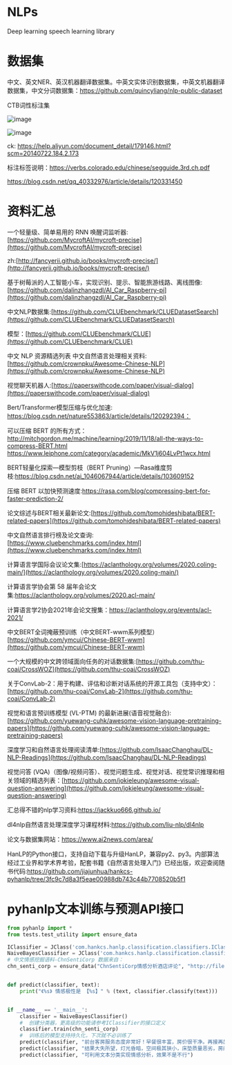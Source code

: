 

# NLPs
Deep learning speech learning library




# 数据集

中文、英文NER、英汉机器翻译数据集。中英文实体识别数据集，中英文机器翻译数据集，中文分词数据集：https://github.com/quincyliang/nlp-public-dataset

CTB词性标注集

![image](https://user-images.githubusercontent.com/36963108/170655243-6267fbc4-246d-40f0-8303-7c97a934918a.png)

![image](https://user-images.githubusercontent.com/36963108/170656452-738fbb77-03bc-4315-a3fb-d14a50a9b5f6.png)

ck: https://help.aliyun.com/document_detail/179146.html?scm=20140722.184.2.173

标注标签说明：https://verbs.colorado.edu/chinese/segguide.3rd.ch.pdf

https://blog.csdn.net/qq_40332976/article/details/120331450


# 资料汇总

一个轻量级、简单易用的 RNN 唤醒词监听器: [https://github.com/MycroftAI/mycroft-precise](https://github.com/MycroftAI/mycroft-precise)

zh:[http://fancyerii.github.io/books/mycroft-precise/](http://fancyerii.github.io/books/mycroft-precise/)

基于树莓派的人工智能小车，实现识别、提示、智能旅游线路、离线图像:
[https://github.com/dalinzhangzdl/AI_Car_Raspberry-pi](https://github.com/dalinzhangzdl/AI_Car_Raspberry-pi)

中文NLP数据集:[https://github.com/CLUEbenchmark/CLUEDatasetSearch](https://github.com/CLUEbenchmark/CLUEDatasetSearch) 

模型：[https://github.com/CLUEbenchmark/CLUE](https://github.com/CLUEbenchmark/CLUE) 

中文 NLP 资源精选列表 中文自然语言处理相关资料:
[https://github.com/crownpku/Awesome-Chinese-NLP](https://github.com/crownpku/Awesome-Chinese-NLP)

视觉聊天机器人:[https://paperswithcode.com/paper/visual-dialog](https://paperswithcode.com/paper/visual-dialog)

Bert/Transformer模型压缩与优化加速: https://blog.csdn.net/nature553863/article/details/120292394：

可以压缩 BERT 的所有方式：http://mitchgordon.me/machine/learning/2019/11/18/all-the-ways-to-compress-BERT.html
https://www.leiphone.com/category/academic/MkV1j604LvPt1wcx.html

BERT轻量化探索—模型剪枝（BERT Pruning）—Rasa维度剪枝:https://blog.csdn.net/ai_1046067944/article/details/103609152 

压缩 BERT 以加快预测速度:https://rasa.com/blog/compressing-bert-for-faster-prediction-2/

论文综述与BERT相关最新论文:[https://github.com/tomohideshibata/BERT-related-papers](https://github.com/tomohideshibata/BERT-related-papers)

中文自然语言排行榜及论文查询:[https://www.cluebenchmarks.com/index.html](https://www.cluebenchmarks.com/index.html)

计算语言学国际会议论文集:[https://aclanthology.org/volumes/2020.coling-main/](https://aclanthology.org/volumes/2020.coling-main/)

计算语言学协会第 58 届年会论文集:https://aclanthology.org/volumes/2020.acl-main/

计算语言学2协会2021年会论文搜集：https://aclanthology.org/events/acl-2021/

中文BERT全词掩蔽预训练（中文BERT-wwm系列模型）[https://github.com/ymcui/Chinese-BERT-wwm](https://github.com/ymcui/Chinese-BERT-wwm)

一个大规模的中文跨领域面向任务的对话数据集:[https://github.com/thu-coai/CrossWOZ](https://github.com/thu-coai/CrossWOZ)

关于ConvLab-2：用于构建、评估和诊断对话系统的开源工具包（支持中文）：[https://github.com/thu-coai/ConvLab-2](https://github.com/thu-coai/ConvLab-2)

视觉和语言预训练模型 (VL-PTM) 的最新进展(语音视觉融合):[https://github.com/yuewang-cuhk/awesome-vision-language-pretraining-papers](https://github.com/yuewang-cuhk/awesome-vision-language-pretraining-papers)

深度学习和自然语言处理阅读清单:[https://github.com/IsaacChanghau/DL-NLP-Readings](https://github.com/IsaacChanghau/DL-NLP-Readings)

视觉问答 (VQA)（图像/视频问答）、视觉问题生成、视觉对话、视觉常识推理和相关领域的精选列表：[https://github.com/jokieleung/awesome-visual-question-answering](https://github.com/jokieleung/awesome-visual-question-answering)

汇总得不错的nlp学习资料:https://jackkuo666.github.io/ 

dl4nlp自然语言处理深度学习课程材料:https://github.com/liu-nlp/dl4nlp

论文与数据集网站：https://www.ai2news.com/area/

HanLP的Python接口，支持自动下载与升级HanLP，兼容py2、py3。内部算法经过工业界和学术界考验，配套书籍《自然语言处理入门》已经出版，欢迎查阅随书代码:https://github.com/jiajunhua/hankcs-pyhanlp/tree/3fc9c7d8a3f5eae00988db743c44b7708520b5f1

# pyhanlp文本训练与预测API接口
```python
from pyhanlp import *
from tests.test_utility import ensure_data

IClassifier = JClass('com.hankcs.hanlp.classification.classifiers.IClassifier')
NaiveBayesClassifier = JClass('com.hankcs.hanlp.classification.classifiers.NaiveBayesClassifier')
# 中文情感挖掘语料-ChnSentiCorp 数据来自：
chn_senti_corp = ensure_data("ChnSentiCorp情感分析酒店评论", "http://file.hankcs.com/corpus/ChnSentiCorp.zip")


def predict(classifier, text):
    print("《%s》 情感极性是 【%s】" % (text, classifier.classify(text)))


if __name__ == '__main__':
    classifier = NaiveBayesClassifier()
    #  创建分类器，更高级的功能请参考IClassifier的接口定义
    classifier.train(chn_senti_corp)
    #  训练后的模型支持持久化，下次就不必训练了
    predict(classifier, "前台客房服务态度非常好！早餐很丰富，房价很干净。再接再厉！")
    predict(classifier, "结果大失所望，灯光昏暗，空间极其狭小，床垫质量恶劣，房间还伴着一股霉味。")
    predict(classifier, "可利用文本分类实现情感分析，效果不是不行")

```

